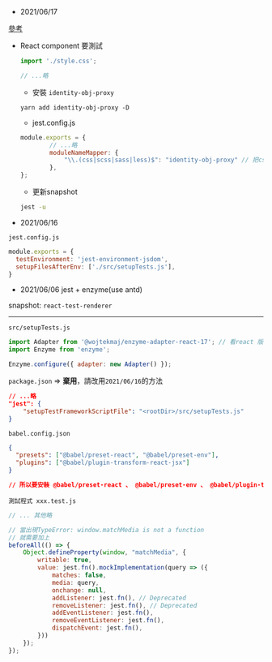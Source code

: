 - 2021/06/17

[參考](https://medium.com/enjoy-life-enjoy-coding/jest-mock-連-style-都管得著-沒錯-就是管得著-24285728d627)

  - React component 要測試

	```jsx
	import './style.css';

	// ...略
	```

	- 安裝 `identity-obj-proxy`

	```
	yarn add identity-obj-proxy -D
	```

	- jest.config.js

	```jsx
	module.exports = {
			// ...略
			moduleNameMapper: {
				"\\.(css|scss|sass|less)$": "identity-obj-proxy" // 把css相關檔案對應至這個identity-obj-proxy
			},
	};
	```

	- 更新snapshot

	```bash
	jest -u
	```

- 2021/06/16

`jest.config.js`

```jsx
module.exports = {
  testEnvironment: 'jest-environment-jsdom',
  setupFilesAfterEnv: ['./src/setupTests.js'],
}
```



- 2021/06/06 jest + enzyme(use antd)

snapshot: `react-test-renderer`

- - -

`src/setupTests.js`

```jsx
import Adapter from '@wojtekmaj/enzyme-adapter-react-17'; // 看react 版本
import Enzyme from 'enzyme';

Enzyme.configure({ adapter: new Adapter() });
```

`package.json` => **棄用**，請改用`2021/06/16`的方法

```json
// ...略
"jest": {
    "setupTestFrameworkScriptFile": "<rootDir>/src/setupTests.js"
}
```

`babel.config.json`

```json
{
  "presets": ["@babel/preset-react", "@babel/preset-env"],
  "plugins": ["@babel/plugin-transform-react-jsx"]
}

// 所以要安裝 @babel/preset-react 、 @babel/preset-env 、 @babel/plugin-transform-react-jsx
```

`測試程式 xxx.test.js`

```jsx
// ... 其他略

// 當出現TypeError: window.matchMedia is not a function
// 就需要加上
beforeAll(() => {
	Object.defineProperty(window, "matchMedia", {
		writable: true,
		value: jest.fn().mockImplementation(query => ({
			matches: false,
			media: query,
			onchange: null,
			addListener: jest.fn(), // Deprecated
			removeListener: jest.fn(), // Deprecated
			addEventListener: jest.fn(),
			removeEventListener: jest.fn(),
			dispatchEvent: jest.fn(),
		}))
	});
});
```